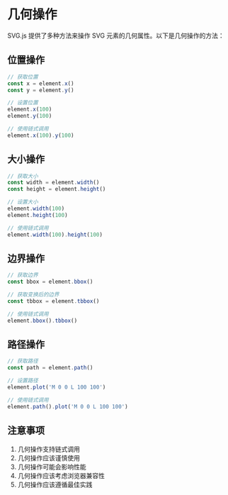 # 几何操作

SVG.js 提供了多种方法来操作 SVG 元素的几何属性。以下是几何操作的方法：

## 位置操作

```ts
// 获取位置
const x = element.x()
const y = element.y()

// 设置位置
element.x(100)
element.y(100)

// 使用链式调用
element.x(100).y(100)
```

## 大小操作

```ts
// 获取大小
const width = element.width()
const height = element.height()

// 设置大小
element.width(100)
element.height(100)

// 使用链式调用
element.width(100).height(100)
```

## 边界操作

```ts
// 获取边界
const bbox = element.bbox()

// 获取变换后的边界
const tbbox = element.tbbox()

// 使用链式调用
element.bbox().tbbox()
```

## 路径操作

```ts
// 获取路径
const path = element.path()

// 设置路径
element.plot('M 0 0 L 100 100')

// 使用链式调用
element.path().plot('M 0 0 L 100 100')
```

## 注意事项

1. 几何操作支持链式调用
2. 几何操作应该谨慎使用
3. 几何操作可能会影响性能
4. 几何操作应该考虑浏览器兼容性
5. 几何操作应该遵循最佳实践
